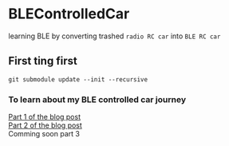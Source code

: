 # BLEControlledCar

learning BLE by converting trashed `radio RC car` into `BLE RC car`

## First ting first

```shell
git submodule update --init --recursive
```

### To learn about my BLE controlled car journey

[Part 1 of the blog post](https://medium.com/augury-research-and-development/today-i-made-a-ble-rc-car-2a2a7b2289b3)  
[Part 2 of the blog post](https://medium.com/augury-research-and-development/today-i-made-a-ble-rc-car-5a008a076688)  
Comming soon part 3
